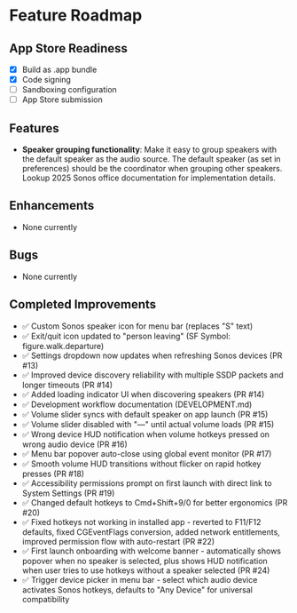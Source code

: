 # Feature Roadmap

## App Store Readiness
- [x] Build as .app bundle
- [x] Code signing
- [ ] Sandboxing configuration
- [ ] App Store submission

## Features
- **Speaker grouping functionality**: Make it easy to group speakers with the default speaker as the audio source. The default speaker (as set in preferences) should be the coordinator when grouping other speakers. Lookup 2025 Sonos office documentation for implementation details.

## Enhancements
- None currently

## Bugs
- None currently

## Completed Improvements
- ✅ Custom Sonos speaker icon for menu bar (replaces "S" text)
- ✅ Exit/quit icon updated to "person leaving" (SF Symbol: figure.walk.departure)
- ✅ Settings dropdown now updates when refreshing Sonos devices (PR #13)
- ✅ Improved device discovery reliability with multiple SSDP packets and longer timeouts (PR #14)
- ✅ Added loading indicator UI when discovering speakers (PR #14)
- ✅ Development workflow documentation (DEVELOPMENT.md)
- ✅ Volume slider syncs with default speaker on app launch (PR #15)
- ✅ Volume slider disabled with "—" until actual volume loads (PR #15)
- ✅ Wrong device HUD notification when volume hotkeys pressed on wrong audio device (PR #16)
- ✅ Menu bar popover auto-close using global event monitor (PR #17)
- ✅ Smooth volume HUD transitions without flicker on rapid hotkey presses (PR #18)
- ✅ Accessibility permissions prompt on first launch with direct link to System Settings (PR #19)
- ✅ Changed default hotkeys to Cmd+Shift+9/0 for better ergonomics (PR #20)
- ✅ Fixed hotkeys not working in installed app - reverted to F11/F12 defaults, fixed CGEventFlags conversion, added network entitlements, improved permission flow with auto-restart (PR #22)
- ✅ First launch onboarding with welcome banner - automatically shows popover when no speaker is selected, plus shows HUD notification when user tries to use hotkeys without a speaker selected (PR #24)
- ✅ Trigger device picker in menu bar - select which audio device activates Sonos hotkeys, defaults to "Any Device" for universal compatibility 